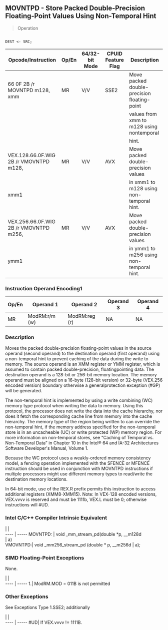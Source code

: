 ## MOVNTPD - Store Packed Double-Precision Floating-Point Values Using Non-Temporal Hint

> Operation
``` slim

DEST <- SRC;

```

 Opcode/Instruction                    | Op/En| 64/32-bit Mode| CPUID Feature Flag| Description                                
 ---  | --- | --- | --- | ---
 66 0F 2B /r MOVNTPD m128, xmm         | MR   | V/V           | SSE2              | Move packed double-precision floating-point
                                       |      |               |                   | values from xmm to m128 using nontemporal  
                                       |      |               |                   | hint.                                      
 VEX.128.66.0F.WIG 2B /r VMOVNTPD m128,| MR   | V/V           | AVX               | Move packed double-precision values        
 xmm1                                  |      |               |                   | in xmm1 to m128 using non-temporal hint.   
 VEX.256.66.0F.WIG 2B /r VMOVNTPD m256,| MR   | V/V           | AVX               | Move packed double-precision values        
 ymm1                                  |      |               |                   | in ymm1 to m256 using non-temporal hint.   

### Instruction Operand Encoding1
 Op/En| Operand 1    | Operand 2    | Operand 3| Operand 4
 ---  | --- | --- | --- | ---
 MR   | ModRM:r/m (w)| ModRM:reg (r)| NA       | NA       

### Description
Moves the packed double-precision floating-point values in the source operand
(second operand) to the destination operand (first operand) using a non-temporal
hint to prevent caching of the data during the write to memory. The source operand
is an XMM register or YMM register, which is assumed to contain packed double-precision,
floatingpointing data. The destination operand is a 128-bit or 256-bit memory
location. The memory operand must be aligned on a 16-byte (128-bit version)
or 32-byte (VEX.256 encoded version) boundary otherwise a generalprotection
exception (#GP) will be generated.

The non-temporal hint is implemented by using a write combining (WC) memory
type protocol when writing the data to memory. Using this protocol, the processor
does not write the data into the cache hierarchy, nor does it fetch the corresponding
cache line from memory into the cache hierarchy. The memory type of the region
being written to can override the non-temporal hint, if the memory address specified
for the non-temporal store is in an uncacheable (UC) or write protected (WP)
memory region. For more information on non-temporal stores, see “Caching of
Temporal vs. Non-Temporal Data” in Chapter 10 in the Intel® 64 and IA-32 Architectures
Software Developer's Manual, Volume 1.

Because the WC protocol uses a weakly-ordered memory consistency model, a fencing
operation implemented with the SFENCE or MFENCE instruction should be used in
conjunction with MOVNTPD instructions if multiple processors might use different
memory types to read/write the destination memory locations.

In 64-bit mode, use of the REX.R prefix permits this instruction to access additional
registers (XMM8-XMM15). Note: In VEX-128 encoded versions, VEX.vvvv is reserved
and must be 1111b, VEX.L must be 0; otherwise instructions will #UD.



### Intel C/C++ Compiler Intrinsic Equivalent
   | |  
---- | -----
 MOVNTPD: | void _mm_stream_pd(double \*p, __m128d     
          | a)                                        
 VMOVNTPD:| void _mm256_stream_pd (double \* p, __m256d
          | a);                                       

### SIMD Floating-Point Exceptions
None.

   | |  
---- | -----
 1.| ModRM.MOD = 011B is not permitted

### Other Exceptions
See Exceptions Type 1.SSE2; additionally

   | |  
---- | -----
 #UD| If VEX.vvvv != 1111B.
